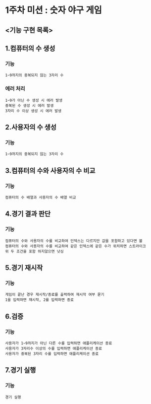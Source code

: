 # 1주차 미션 : 숫자 야구 게임
## <기능 구현 목록>
## 1.컴퓨터의 수 생성
### 기능
    1~9까지의 중복되지 않는 3자리 수
 ### 에러 처리  
    1~9가 아닌 수 생성 시 에러 발생
    중복된 수 생성 시 에러 발생
    3자리 수 이상 생성 시 에러 발생

## 2.사용자의 수 생성
### 기능
    1~9까지의 중복되지 않는 3자리 수

## 3.컴퓨터의 수와 사용자의 수 비교
### 기능
    컴퓨터의 수 배열과 사용자의 수 배열 비교

## 4.경기 결과 판단
### 기능
    컴퓨터의 수와 사용자의 수를 비교하여 인덱스는 다르지만 값을 포함하고 있다면 볼
    컴퓨터의 수와 사용자의 수를 비교하여 같은 인덱스에 같은 수가 위치하면 스트라이크
    위 두 조건을 포함 하지않으면 낫싱

## 5.경기 재시작
### 기능
    게임이 끝난 경우 재시작/종료를 출력하여 재시작 여부 묻기
    1을 입력하면 재시작, 2를 입력하면 종료

## 6.검증
### 기능
    사용자가 1~9까지가 아닌 다른 수를 입력하면 애플리케이션 종료 
    사용자가 3자리수 이상의 수를 입력하면 애플리케이션 종료
    사용자가 중복된 3자리 수를 입력하면 애플리케이션 종료

## 7.경기 실행
### 기능
    경기 실행 
 